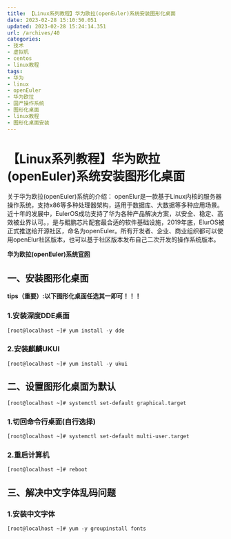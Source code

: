 ```yaml
---
title: 【Linux系列教程】华为欧拉(openEuler)系统安装图形化桌面
date: 2023-02-28 15:10:50.051
updated: 2023-02-28 15:24:14.351
url: /archives/40
categories: 
- 技术
- 虚拟机
- centos
- linux教程
tags: 
- 华为
- linux
- openEuler
- 华为欧拉
- 国产操作系统
- 图形化桌面
- linux教程
- 图形化桌面安装
---
```


# 【Linux系列教程】华为欧拉(openEuler)系统安装图形化桌面

关于华为欧拉(openEuler)系统的介绍：
openElur是一款基于Linux内核的服务器操作系统，支持x86等多种处理器架构，适用于数据库、大数据等多种应用场景。近十年的发展中，EulerOS成功支持了华为各种产品解决方案，以安全、稳定、高效被业界认可。，是与鲲鹏芯片配套最合适的软件基础设施，2019年底，ElurOS被正式推送给开源社区，命名为openEuler。所有开发者、企业、商业组织都可以使用openElur社区版本，也可以基于社区版本发布自己二次开发的操作系统版本。

**华为欧拉(openEuler)系统[官网](https://www.openeuler.org/zh/)**

## 一、安装图形化桌面

**tips（重要）:以下图形化桌面任选其一即可！！！**

### 1.安装深度DDE桌面

```
[root@localhost ~]# yum install -y dde
```

### 2.安装麒麟UKUI

```
[root@localhost ~]# yum install -y ukui
```

## 二、设置图形化桌面为默认

```
[root@localhost ~]# systemctl set-default graphical.target
```

### 1.切回命令行桌面(自行选择)

```
[root@localhost ~]# systemctl set-default multi-user.target
```

### 2.重启计算机

```
[root@localhost ~]# reboot
```

## 三、解决中文字体乱码问题

### 1.安装中文字体

```
[root@localhost ~]# yum -y groupinstall fonts
```
